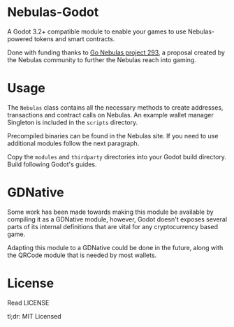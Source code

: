 Nebulas-Godot
====

A Godot 3.2+ compatible module to enable your games to use Nebulas-powered tokens and smart contracts.

Done with funding thanks to [Go Nebulas project 293](https://go.nebulas.io/project/293), a proposal created by the Nebulas community to further the Nebulas reach into gaming.

Usage
==

The `Nebulas` class contains all the necessary methods to create addresses, transactions and contract calls on Nebulas. An example wallet manager Singleton is included in the `scripts` directory.

Precompiled binaries can be found in the Nebulas site. If you need to use additional modules follow the next paragraph.

Copy the `modules` and `thirdparty` directories into your Godot build directory. Build following Godot's guides.

GDNative
==

Some work has been made towards making this module be available by compiling it as a GDNative module, however, Godot doesn't exposes several parts of its internal definitions that are vital for any cryptocurrency based game.

Adapting this module to a GDNative could be done in the future, along with the QRCode module that is needed by most wallets.

License
==

Read LICENSE

tl;dr: MIT Licensed
